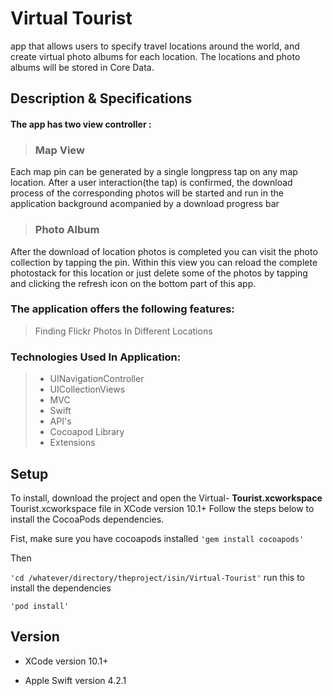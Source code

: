 # Virtual Tourist

app that allows users to specify travel locations around the world, and create virtual photo albums for each location. The locations and photo albums will be stored in Core Data.


## Description & Specifications

#### The app has two view controller :

>###  Map View

Each map pin can be generated by a single longpress tap on any map location. After a user interaction(the tap) is confirmed, the download process of the corresponding photos will be started and run in the application background acompanied by a download progress bar

> ### Photo Album

 After the download of location photos is completed you can visit the photo collection by tapping the pin. Within this view you can reload the complete photostack for this location or just delete some of the photos by tapping and clicking the refresh icon on the bottom part of this app.

  

### The application offers the following features:

>Finding Flickr Photos In Different Locations

### Technologies Used In Application:

>- UINavigationController
>- UICollectionViews
>- MVC
>- Swift
>- API's
>- Cocoapod Library
>- Extensions


## Setup

To install, download the project and open the Virtual- **Tourist.xcworkspace** Tourist.xcworkspace file in  XCode version 10.1+ Follow the steps below to install the CocoaPods dependencies.

Fist, make sure you have cocoapods installed
`'gem install cocoapods'`

Then

`'cd /whatever/directory/theproject/isin/Virtual-Tourist'`
run this to install the dependencies

 `'pod install'` 


## Version

- XCode version 10.1+

- Apple Swift version 4.2.1

